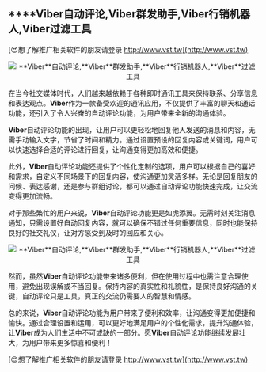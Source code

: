## ****Viber**自动评论,**Viber**群发助手,**Viber**行销机器人,**Viber**过滤工具**

[😍想了解推广相关软件的朋友请登录 http://www.vst.tw](http://www.vst.tw)

 <center><img src="https://vst.tw/MP4/tuiguang/png/4.png" alt="**Viber**自动评论,**Viber**群发助手,**Viber**行销机器人,**Viber**过滤工具"></center>

在当今社交媒体时代，人们越来越依赖于各种即时通讯工具来保持联系、分享信息和表达观点。**Viber**作为一款备受欢迎的通讯应用，不仅提供了丰富的聊天和通话功能，还引入了令人兴奋的自动评论功能，为用户带来全新的沟通体验。

**Viber**自动评论功能的出现，让用户可以更轻松地回复他人发送的消息和内容，无需手动输入文字，节省了时间和精力。通过设置预设的回复内容或关键词，用户可以快速选择合适的评论进行回复，让沟通变得更加高效和便捷。

此外，**Viber**自动评论功能还提供了个性化定制的选项，用户可以根据自己的喜好和需求，自定义不同场景下的回复内容，使沟通更加灵活多样。无论是回复朋友的问候、表达感谢，还是参与群组讨论，都可以通过自动评论功能快速完成，让交流变得更加流畅。

对于那些繁忙的用户来说，**Viber**自动评论功能更是如虎添翼。无需时刻关注消息通知，只需设置好自动回复内容，就可以确保不错过任何重要信息，同时也能保持良好的社交礼仪，让对方感受到及时的回应和关心。

 <center><img src="https://vst.tw/MP4/tuiguang/png/3.png" alt="**Viber**自动评论,**Viber**群发助手,**Viber**行销机器人,**Viber**过滤工具"></center>

然而，虽然**Viber**自动评论功能带来诸多便利，但在使用过程中也需注意合理使用，避免出现误解或不当回复。保持内容的真实性和礼貌性，是保持良好沟通的关键，自动评论只是工具，真正的交流仍需要人的智慧和情感。

总的来说，**Viber**自动评论功能为用户带来了便利和效率，让沟通变得更加便捷和愉快。通过合理设置和运用，可以更好地满足用户的个性化需求，提升沟通体验，让**Viber**成为人们生活中不可或缺的一部分。愿**Viber**自动评论功能继续发展壮大，为用户带来更多惊喜和便利！

[😍想了解推广相关软件的朋友请登录 http://www.vst.tw](http://www.vst.tw)



